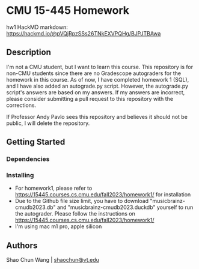 

# CMU 15-445 Homework

hw1 HackMD markdown: https://hackmd.io/@pVQjRpzSSs26TNkEXVPQHg/BJPJTBAwa

## Description

I'm not a CMU student, but I want to learn this course. This repository is for non-CMU students since there are no Gradescope autograders for the homework in this course. As of now, I have completed homework 1 (SQL), and I have also added an autograde.py script. However, the autograde.py script's answers are based on my answers. If my answers are incorrect, please consider submitting a pull request to this repository with the corrections.

If Professor Andy Pavlo sees this repository and believes it should not be public, I will delete the repository.

## Getting Started

### Dependencies

### Installing

* For homework1, please refer to https://15445.courses.cs.cmu.edu/fall2023/homework1/ for installation
* Due to the Github file size limit, you have to download "musicbrainz-cmudb2023.db" and "musicbrainz-cmudb2023.duckdb" yourself to run the autograder. Please follow the instructions on https://15445.courses.cs.cmu.edu/fall2023/homework1/
* I'm using mac m1 pro, apple silicon

## Authors

Shao Chun Wang | shaochun@vt.edu
